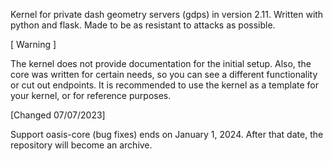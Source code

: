 Kernel for private dash geometry servers (gdps) in version 2.11. Written with python and flask. Made to be as resistant to attacks as possible.

[ Warning ]

The kernel does not provide documentation for the initial setup. Also, the core was written for certain needs, so you can see a different functionality or cut out endpoints. It is recommended to use the kernel as a template for your kernel, or for reference purposes.

[Сhanged 07/07/2023]

Support oasis-core (bug fixes) ends on January 1, 2024. After that date, the repository will become an archive.
